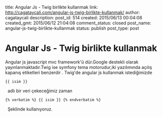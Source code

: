 title: Angular Js - Twig birlikte kullanmak
link: http://cagataycali.com/angular-js-twig-birlikte-kullanmak/
author: cagataycali
description: 
post_id: 514
created: 2015/06/13 00:04:08
created_gmt: 2015/06/12 21:04:08
comment_status: closed
post_name: angular-js-twig-birlikte-kullanmak
status: publish
post_type: post

# Angular Js - Twig birlikte kullanmak

Angular js javascript mvc framework'ü dür.Google destekli olarak yayınlanmaktadır.Twig ise symfony tema motorudur,iki yazılımında açılış kapanış etiketleri benzerdir . Twig'de angular js kullanmak istediğimizde 
    
    
    {{ isim }}

  adlı bir veri çekeceğimiz zaman 
    
    
    {% verbatim %} {{ isim }} {% endverbatim %}

  Şeklinde kullanıyoruz.